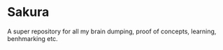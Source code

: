 # Sakura
A super repository for all my brain dumping, proof of concepts, learning, benhmarking etc.

